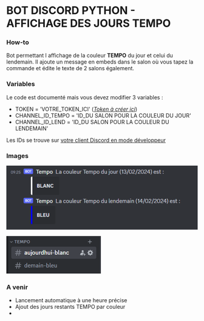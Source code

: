 # BOT DISCORD PYTHON - AFFICHAGE DES JOURS TEMPO

### How-to
Bot permettant l affichage de la couleur **TEMPO** du jour et celui du lendemain.
Il ajoute un message en embeds dans le salon où vous tapez la commande et édite le texte de 2 salons également.

### Variables

Le code est documenté mais vous devez modifier 3 variables :  

- TOKEN = 'VOTRE_TOKEN_ICI' ([*Token à créer ici*](https://discord.com/developers/applications "Token à créer ici"))
- CHANNEL_ID_TEMPO = 'ID_DU SALON POUR LA COULEUR DU JOUR'
- CHANNEL_ID_LEND = 'ID_DU SALON POUR LA COULEUR DU LENDEMAIN'

Les IDs se trouve sur [votre client Discord en mode développeur](https://support.discord.com/hc/fr/articles/206346498-O%C3%B9-trouver-l-ID-de-mon-compte-utilisateur-serveur-message "votre client Discord en mode développeur")

### Images
![](https://github.com/Allread/tempo_discord/blob/main/salon.png?raw=true)

![](https://github.com/Allread/tempo_discord/blob/main/edit_salon.png?raw=true)

### A venir
- Lancement automatique à une heure précise
- Ajout des jours restants TEMPO par couleur
- 
